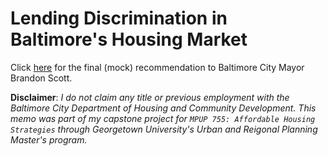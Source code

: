 # Lending Discrimination in Baltimore's Housing Market
Click [here](https://github.com/hill-hannah/baltimore-mortgage-lending/blob/2ae392436b5b4641d8a1089a3e54a399d7552cb8/outputs/Hill%2C%20Writing%20Sample.pdf) for the final (mock) recommendation to Baltimore City Mayor Brandon Scott.

**Disclaimer**: *I do not claim any title or previous employment with the Baltimore City Department of Housing and Community Development. This memo was part of my capstone project for `MPUP 755: Affordable Housing Strategies` through Georgetown University's Urban and Reigonal Planning Master's program.*
